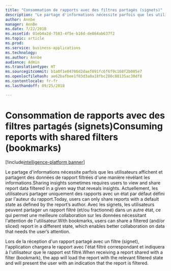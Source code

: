 ```yaml
---
title: "Consommation de rapports avec des filtres partagés (signets)"
description: "Le partage d'informations nécessite parfois que les utilisateurs affichent des données de rapport filtrées d'une manière révélant les informations."
author: Annbe
manager: AnnBe
ms.date: 7/22/2018
ms.assetid: 01eb4a2d-7583-4f5e-b16d-de864ab637f2
ms.topic: article
ms.prod: 
ms.service: business-applications
ms.technology: 
ms.author: Annbe
audience: Admin
ms.translationtype: HT
ms.sourcegitcommit: b1a0f1e04786d2daef091fc6f6f9c168f2b005e7
ms.openlocfilehash: ae62bafbee1f03d3a0a18fbc280c80135ac30df8
ms.contentlocale: fr-fr
ms.lasthandoff: 09/25/2018

---
```

# <a name="consuming-reports-with-shared-filters-bookmarks"></a><span data-ttu-id="dbe0e-103">Consommation de rapports avec des filtres partagés (signets)</span><span class="sxs-lookup"><span data-stu-id="dbe0e-103">Consuming reports with shared filters (bookmarks)</span></span>

[!include[intelligence-platform banner](../../includes/intelligence-platform.md)]




<span data-ttu-id="dbe0e-104">Le partage d'informations nécessite parfois que les utilisateurs affichent et partagent des données de rapport filtrées d'une manière révélant les informations.</span><span class="sxs-lookup"><span data-stu-id="dbe0e-104">Sharing insights sometimes requires users to view and share report data filtered in a given way that reveals insights.</span></span> <span data-ttu-id="dbe0e-105">Actuellement, les utilisateurs partager uniquement des rapports avec un état par défaut défini par l'auteur du rapport.</span><span class="sxs-lookup"><span data-stu-id="dbe0e-105">Today, users can only share reports with a default state as defined by the report’s author.</span></span> <span data-ttu-id="dbe0e-106">Avec les signets, les utilisateurs peuvent partager un rapport filtré (et/ou fractionné) dans un autre état, ce qui permet une meilleure collaboration sur les données nécessitant l'attention de l'utilisateur.</span><span class="sxs-lookup"><span data-stu-id="dbe0e-106">With bookmarks, users can share a filtered (and/or sliced) report in a different state, which enables better collaboration on data that needs the user’s attention.</span></span> 

<span data-ttu-id="dbe0e-107">Lors de la réception d'un rapport partagé avec un filtre (signet), l'application chargera le rapport avec l'état filtré correspondant et indiquera à l'utilisateur que le rapport est filtré.</span><span class="sxs-lookup"><span data-stu-id="dbe0e-107">When receiving a report shared with a filter (bookmark), the app will load the report with the relevant filtered state and will present the user with an indication that the report is filtered.</span></span>

